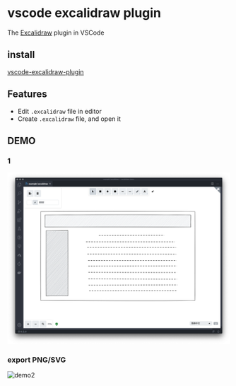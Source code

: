 # vscode excalidraw plugin

The [Excalidraw](https://excalidraw.com/) plugin in VSCode

## install

[vscode-excalidraw-plugin](https://marketplace.visualstudio.com/items?itemName=jkchao.vscode-excalidraw-plugin)

## Features

- Edit `.excalidraw` file in editor
- Create `.excalidraw` file, and open it

## DEMO

### 1

![demo1](./images/demo01.png)

### export PNG/SVG

![demo2](./images/demo02.gif)

<!-- TODO -->
